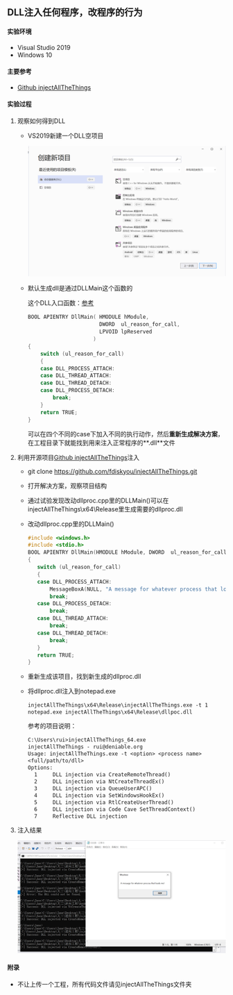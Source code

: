 ## DLL注入任何程序，改程序的行为

#### 实验环境

- Visual Studio 2019
- Windows 10

#### 主要参考

- [Github injectAllTheThings](https://github.com/fdiskyou/injectAllTheThings)

#### 实验过程

1. 观察如何得到DLL

   - VS2019新建一个DLL空项目

     ![build-dll](img/build-dll.PNG)

   - 默认生成dll是通过DLLMain这个函数的

     这个DLL入口函数：[参考](https://www.cnblogs.com/jack-jia-moonew/p/4220696.html)

     ```c++
     BOOL APIENTRY DllMain( HMODULE hModule,
                            DWORD  ul_reason_for_call,
                            LPVOID lpReserved
                          )
     {
         switch (ul_reason_for_call)
         {
         case DLL_PROCESS_ATTACH:
         case DLL_THREAD_ATTACH:
         case DLL_THREAD_DETACH:
         case DLL_PROCESS_DETACH:
             break;
         }
         return TRUE;
     }
     ```

     可以在四个不同的case下加入不同的执行动作，然后**重新生成解决方案**，在工程目录下就能找到用来注入正常程序的**.dll**文件

2. 利用开源项目[Github injectAllTheThings](https://github.com/fdiskyou/injectAllTheThings)注入

   - git clone https://github.com/fdiskyou/injectAllTheThings.git

   - 打开解决方案，观察项目结构

   - 通过试验发现改动dllproc.cpp里的DLLMain()可以在injectAllTheThings\x64\Release里生成需要的dllproc.dll

   - 改动dllproc.cpp里的DLLMain()

     ```c++
     #include <windows.h>
     #include <stdio.h>
     BOOL APIENTRY DllMain(HMODULE hModule, DWORD  ul_reason_for_call, LPVOID lpReserved)
     {
     	switch (ul_reason_for_call)
     	{
     	case DLL_PROCESS_ATTACH:
     		MessageBoxA(NULL, "A message for whatever process that loads me!", "Woohoo", 0);
     		break;
     	case DLL_PROCESS_DETACH:
     		break;
     	case DLL_THREAD_ATTACH:
     		break;
     	case DLL_THREAD_DETACH:
     		break;
     	}
     	return TRUE;
     }
     ```

   - 重新生成该项目，找到新生成的dllproc.dll

   - 将dllproc.dll注入到notepad.exe

     ```text
     injectAllTheThings\x64\Release\injectAllTheThings.exe -t 1 notepad.exe injectAllTheThings\x64\Release\dllpoc.dll
     ```

     参考的项目说明：

     ```
     C:\Users\rui>injectAllTheThings_64.exe
     injectAllTheThings - rui@deniable.org
     Usage: injectAllTheThings.exe -t <option> <process name> <full/path/to/dll>
     Options:
       1     DLL injection via CreateRemoteThread()
       2     DLL injection via NtCreateThreadEx()
       3     DLL injection via QueueUserAPC()
       4     DLL injection via SetWindowsHookEx()
       5     DLL injection via RtlCreateUserThread()
       6     DLL injection via Code Cave SetThreadContext()
       7     Reflective DLL injection
     ```

3. 注入结果

   ![injection-result](img/success.PNG)

#### 附录

- 不让上传一个工程，所有代码文件请见injectAllTheThings文件夹